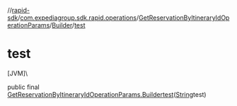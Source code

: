 //[rapid-sdk](../../../../index.md)/[com.expediagroup.sdk.rapid.operations](../../index.md)/[GetReservationByItineraryIdOperationParams](../index.md)/[Builder](index.md)/[test](test.md)

# test

[JVM]\

public final [GetReservationByItineraryIdOperationParams.Builder](index.md)[test](test.md)([String](https://docs.oracle.com/javase/8/docs/api/java/lang/String.html)test)

